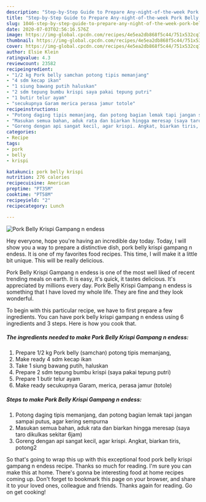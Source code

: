 ```yaml
---
description: "Step-by-Step Guide to Prepare Any-night-of-the-week Pork Belly Krispi Gampang n endess"
title: "Step-by-Step Guide to Prepare Any-night-of-the-week Pork Belly Krispi Gampang n endess"
slug: 1046-step-by-step-guide-to-prepare-any-night-of-the-week-pork-belly-krispi-gampang-n-endess
date: 2020-07-03T02:56:16.576Z
image: https://img-global.cpcdn.com/recipes/4e5ea2db868f5c44/751x532cq70/pork-belly-krispi-gampang-n-endess-foto-resep-utama.jpg
thumbnail: https://img-global.cpcdn.com/recipes/4e5ea2db868f5c44/751x532cq70/pork-belly-krispi-gampang-n-endess-foto-resep-utama.jpg
cover: https://img-global.cpcdn.com/recipes/4e5ea2db868f5c44/751x532cq70/pork-belly-krispi-gampang-n-endess-foto-resep-utama.jpg
author: Elsie Klein
ratingvalue: 4.3
reviewcount: 23582
recipeingredient:
- "1/2 kg Pork belly samchan potong tipis memanjang"
- "4 sdm kecap ikan"
- "1 siung bawang putih haluskan"
- "2 sdm tepung bumbu krispi saya pakai tepung putri"
- "1 butir telur ayam"
- "secukupnya Garam merica perasa jamur totole"
recipeinstructions:
- "Potong daging tipis memanjang, dan potong bagian lemak tapi jangan sampai putus, agar kering sempurna"
- "Masukan semua bahan, aduk rata dan biarkan hingga meresap (saya taro dikulkas sekitar 6jam)"
- "Goreng dengan api sangat kecil, agar krispi. Angkat, biarkan tiris, potong2"
categories:
- Recipe
tags:
- pork
- belly
- krispi

katakunci: pork belly krispi 
nutrition: 276 calories
recipecuisine: American
preptime: "PT35M"
cooktime: "PT58M"
recipeyield: "2"
recipecategory: Lunch

---
```



![Pork Belly Krispi Gampang n endess](https://img-global.cpcdn.com/recipes/4e5ea2db868f5c44/751x532cq70/pork-belly-krispi-gampang-n-endess-foto-resep-utama.jpg)

Hey everyone, hope you're having an incredible day today. Today, I will show you a way to prepare a distinctive dish, pork belly krispi gampang n endess. It is one of my favorites food recipes. This time, I will make it a little bit unique. This will be really delicious.

Pork Belly Krispi Gampang n endess is one of the most well liked of recent trending meals on earth. It is easy, it's quick, it tastes delicious. It's appreciated by millions every day. Pork Belly Krispi Gampang n endess is something that I have loved my whole life. They are fine and they look wonderful.




To begin with this particular recipe, we have to first prepare a few ingredients. You can have pork belly krispi gampang n endess using 6 ingredients and 3 steps. Here is how you cook that.

<!--inarticleads1-->

##### The ingredients needed to make Pork Belly Krispi Gampang n endess:

1. Prepare 1/2 kg Pork belly (samchan) potong tipis memanjang,
1. Make ready 4 sdm kecap ikan
1. Take 1 siung bawang putih, haluskan
1. Prepare 2 sdm tepung bumbu krispi (saya pakai tepung putri)
1. Prepare 1 butir telur ayam
1. Make ready secukupnya Garam, merica, perasa jamur (totole)




<!--inarticleads2-->

##### Steps to make Pork Belly Krispi Gampang n endess:

1. Potong daging tipis memanjang, dan potong bagian lemak tapi jangan sampai putus, agar kering sempurna
1. Masukan semua bahan, aduk rata dan biarkan hingga meresap (saya taro dikulkas sekitar 6jam)
1. Goreng dengan api sangat kecil, agar krispi. Angkat, biarkan tiris, potong2




So that's going to wrap this up with this exceptional food pork belly krispi gampang n endess recipe. Thanks so much for reading. I'm sure you can make this at home. There's gonna be interesting food at home recipes coming up. Don't forget to bookmark this page on your browser, and share it to your loved ones, colleague and friends. Thanks again for reading. Go on get cooking!
